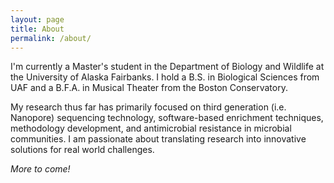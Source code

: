 ```yaml
---
layout: page
title: About
permalink: /about/
---
```

I'm currently a Master's student in the Department of Biology and Wildlife at the University of Alaska Fairbanks. I hold a B.S. in Biological Sciences from UAF and a B.F.A. in Musical Theater from the Boston Conservatory. 

My research thus far has primarily focused on third generation (i.e. Nanopore) sequencing technology, software-based enrichment techniques, methodology development, and antimicrobial resistance in microbial communities. I am passionate about translating research into innovative solutions for real world challenges.

*More to come!*
